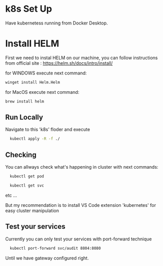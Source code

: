 
# k8s Set Up

Have kubernetess running from Docker Desktop.

# Install HELM

First we need to instal HELM on our machine, you can follow instructions from official site : https://helm.sh/docs/intro/install/


for WINDOWS execute next command:
```bash
winget install Helm.Helm
```
for MacOS execute next command:
```bash
brew install helm
```

## Run Locally

Navigate to this 'k8s' floder and execute
```bash
  kubectl apply -R -f ./
```


## Checking

You can allways check what's happening in cluster with next commands:
```bash
  kubectl get pod
```
```bash
  kubectl get svc
```
etc ...


But my recommendation is to install VS Code extension 'kubernetes' for easy cluster manipulation


## Test your services

Currently you can only test your services with port-forward technique
```bash
  kubectl port-forward svc/audit 8804:8080
```
Until we have gateway configured right.
